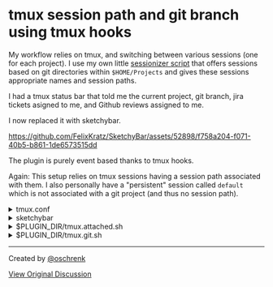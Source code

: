 # tmux session path and git branch using tmux hooks

My workflow relies on tmux, and switching between various sessions (one for each project). I use my own little [sessionizer script](https://github.com/oschrenk/dotfiles/blob/master/home/private_dot_config/tmux/executable_fzf_sessions.fish) that offers sessions based on git directories within `$HOME/Projects` and gives these sessions appropriate names and session paths.

I had a tmux status bar that told me the current project, git branch, jira tickets asigned to me, and Github reviews assigned to me.

I now replaced it with sketchybar. 

https://github.com/FelixKratz/SketchyBar/assets/52898/f758a204-f071-40b5-b861-1de6573515dd


The plugin is purely event based thanks to tmux hooks.

Again: This setup relies on tmux sessions having a session path associated with them. I also personally have a "persistent" session called `default` which is not associated with a git project (and thus no session path).

<details>
  <summary>tmux.conf</summary>
  
```
# add this hook to your tmux.conf
# if the session changes we send an event to sketchybar
set-hook -g client-session-changed  'run-shell "sketchybar --trigger tmux_session_update"'
```

</details>

<details>
  <summary> sketchybar </summary>
  
```
sketchybar --add item tmux.attached left \
		       --set tmux.attached \
			     icon.drawing=off  \
			     script="$PLUGIN_DIR/tmux.attached.sh"				\
		       --add event tmux_session_update \
		       --subscribe tmux.attached tmux_session_update

sketchybar --add item tmux.git left \
		       --set tmux.git \
			     icon.drawing=off  \
			     script="$PLUGIN_DIR/tmux.git.sh"				\
		       --add event tmux_session_update \
		       --subscribe tmux.git tmux_session_update
```

</details>

<details>
  <summary>$PLUGIN_DIR/tmux.attached.sh</summary>
  
```
#!/bin/sh

session_raw=$(tmux list-sessions -F '#{session_name}:#{session_path}' -f "#{==:#{session_attached},1}")
session_name=$(echo "$session_raw" | cut -d ":" -f 1)
session_path=$(echo "$session_raw" | cut -d ":" -f 2)

if [ "$SENDER" = "tmux_session_update" ]; then
  if [ "$session_name" = "default" ]; then
    sketchybar --set "$NAME" drawing=off 
  else 
    sketchybar --set "$NAME" drawing=on icon.drawing=on icon= label="$session_name"
  fi
fi
```

</details>

<details>
  <summary>$PLUGIN_DIR/tmux.git.sh</summary>
  
```
#!/bin/sh

session_raw=$(tmux list-sessions -F '#{session_name}:#{session_path}' -f "#{==:#{session_attached},1}")
session_name=$(echo "$session_raw" | cut -d ":" -f 1)
session_path=$(echo "$session_raw" | cut -d ":" -f 2)

if [ "$SENDER" = "tmux_session_update" ]; then
  if [ "$session_name" = "default" ]; then
    sketchybar --set "$NAME" drawing=off 
  else 
    branch=$(git -C "$session_path" rev-parse --abbrev-ref HEAD)
    sketchybar --set "$NAME" drawing=on icon.drawing=on icon=⎇  label="$branch"
  fi
fi
```

</details>


---

Created by [@oschrenk](https://github.com/oschrenk)

[View Original Discussion](https://github.com/FelixKratz/SketchyBar/discussions/12#discussioncomment-8052246)
